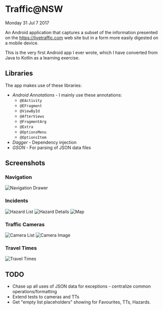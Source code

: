 # Traffic@NSW

Monday 31 Jul 7 2017

An Android application that captures a subset of the information presented on the 
https://livetraffic.com web site but in a form more easily digested on a mobile device.

This is the very first Android app I ever wrote, which I have converted from Java to Kotlin 
as a learning exercise.

## Libraries
The app makes use of these libraries:

* *Android Annotations* - I mainly use these annotations:
  * `@EActivity`
  * `@EFragment` 
  * `@ViewById` 
  * `@AfterViews` 
  * `@FragmentArg`
  * `@Extra` 
  * `@OptionsMenu`
  * `@OptionsItem`
* *Dagger* - Dependency injection
* *GSON* - For parsing of JSON data files

## Screenshots

### Navigation

 ![Navigation Drawer](/doc/navigation.png)
  
### Incidents

  ![Hazard List](/doc/hazard_list.png)  ![Hazard Details](/doc/hazard_details.png)
  ![Map](/doc/map.png)
  
### Traffic Cameras

  ![Camera List](/doc/cameras.png) ![Camera Image](/doc/camera_image.png)
 
### Travel Times 

  ![Travel Times](/doc/travel_times.png) 
  
## TODO
 
 * Chase up all uses of JSON data for exceptions - centralize common operations/formatting
 * Extend tests to cameras and TTs
 * Get "empty list placeholders" showing for Favourites, TTs, Hazards.